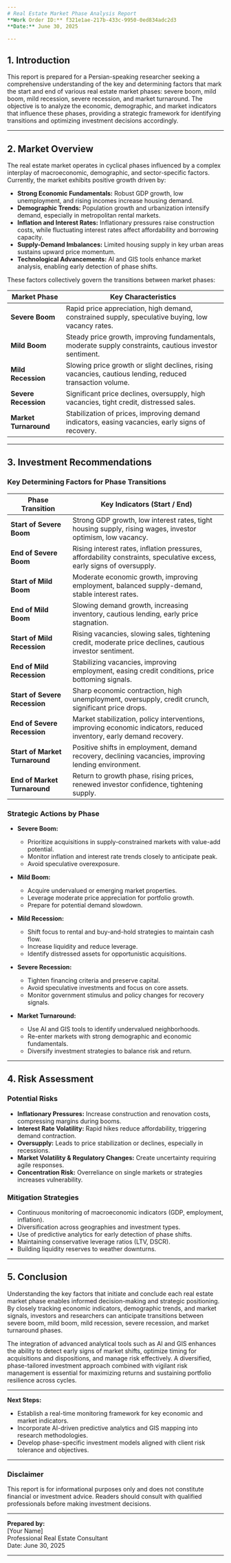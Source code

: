 ```yaml
---
# Real Estate Market Phase Analysis Report  
**Work Order ID:** f321e1ae-217b-433c-9950-0ed834adc2d3  
**Date:** June 30, 2025  

---
```


## 1. Introduction

This report is prepared for a Persian-speaking researcher seeking a comprehensive understanding of the key and determining factors that mark the start and end of various real estate market phases: severe boom, mild boom, mild recession, severe recession, and market turnaround. The objective is to analyze the economic, demographic, and market indicators that influence these phases, providing a strategic framework for identifying transitions and optimizing investment decisions accordingly.

---

## 2. Market Overview

The real estate market operates in cyclical phases influenced by a complex interplay of macroeconomic, demographic, and sector-specific factors. Currently, the market exhibits positive growth driven by:

- **Strong Economic Fundamentals:** Robust GDP growth, low unemployment, and rising incomes increase housing demand.
- **Demographic Trends:** Population growth and urbanization intensify demand, especially in metropolitan rental markets.
- **Inflation and Interest Rates:** Inflationary pressures raise construction costs, while fluctuating interest rates affect affordability and borrowing capacity.
- **Supply-Demand Imbalances:** Limited housing supply in key urban areas sustains upward price momentum.
- **Technological Advancements:** AI and GIS tools enhance market analysis, enabling early detection of phase shifts.

These factors collectively govern the transitions between market phases:

| Market Phase       | Key Characteristics                                                                                   |
|--------------------|-----------------------------------------------------------------------------------------------------|
| **Severe Boom**    | Rapid price appreciation, high demand, constrained supply, speculative buying, low vacancy rates.    |
| **Mild Boom**      | Steady price growth, improving fundamentals, moderate supply constraints, cautious investor sentiment.|
| **Mild Recession** | Slowing price growth or slight declines, rising vacancies, cautious lending, reduced transaction volume.|
| **Severe Recession**| Significant price declines, oversupply, high vacancies, tight credit, distressed sales.              |
| **Market Turnaround**| Stabilization of prices, improving demand indicators, easing vacancies, early signs of recovery.     |

---

## 3. Investment Recommendations

### Key Determining Factors for Phase Transitions

| Phase Transition           | Key Indicators (Start / End)                                                                                   |
|----------------------------|----------------------------------------------------------------------------------------------------------------|
| **Start of Severe Boom**   | Strong GDP growth, low interest rates, tight housing supply, rising wages, investor optimism, low vacancy.     |
| **End of Severe Boom**     | Rising interest rates, inflation pressures, affordability constraints, speculative excess, early signs of oversupply. |
| **Start of Mild Boom**     | Moderate economic growth, improving employment, balanced supply-demand, stable interest rates.                  |
| **End of Mild Boom**       | Slowing demand growth, increasing inventory, cautious lending, early price stagnation.                          |
| **Start of Mild Recession**| Rising vacancies, slowing sales, tightening credit, moderate price declines, cautious investor sentiment.      |
| **End of Mild Recession**  | Stabilizing vacancies, improving employment, easing credit conditions, price bottoming signals.                 |
| **Start of Severe Recession**| Sharp economic contraction, high unemployment, oversupply, credit crunch, significant price drops.             |
| **End of Severe Recession**| Market stabilization, policy interventions, improving economic indicators, reduced inventory, early demand recovery. |
| **Start of Market Turnaround**| Positive shifts in employment, demand recovery, declining vacancies, improving lending environment.            |
| **End of Market Turnaround**| Return to growth phase, rising prices, renewed investor confidence, tightening supply.                         |

### Strategic Actions by Phase

- **Severe Boom:**  
  - Prioritize acquisitions in supply-constrained markets with value-add potential.  
  - Monitor inflation and interest rate trends closely to anticipate peak.  
  - Avoid speculative overexposure.

- **Mild Boom:**  
  - Acquire undervalued or emerging market properties.  
  - Leverage moderate price appreciation for portfolio growth.  
  - Prepare for potential demand slowdown.

- **Mild Recession:**  
  - Shift focus to rental and buy-and-hold strategies to maintain cash flow.  
  - Increase liquidity and reduce leverage.  
  - Identify distressed assets for opportunistic acquisitions.

- **Severe Recession:**  
  - Tighten financing criteria and preserve capital.  
  - Avoid speculative investments and focus on core assets.  
  - Monitor government stimulus and policy changes for recovery signals.

- **Market Turnaround:**  
  - Use AI and GIS tools to identify undervalued neighborhoods.  
  - Re-enter markets with strong demographic and economic fundamentals.  
  - Diversify investment strategies to balance risk and return.

---

## 4. Risk Assessment

### Potential Risks

- **Inflationary Pressures:** Increase construction and renovation costs, compressing margins during booms.
- **Interest Rate Volatility:** Rapid hikes reduce affordability, triggering demand contraction.
- **Oversupply:** Leads to price stabilization or declines, especially in recessions.
- **Market Volatility & Regulatory Changes:** Create uncertainty requiring agile responses.
- **Concentration Risk:** Overreliance on single markets or strategies increases vulnerability.

### Mitigation Strategies

- Continuous monitoring of macroeconomic indicators (GDP, employment, inflation).
- Diversification across geographies and investment types.
- Use of predictive analytics for early detection of phase shifts.
- Maintaining conservative leverage ratios (LTV, DSCR).
- Building liquidity reserves to weather downturns.

---

## 5. Conclusion

Understanding the key factors that initiate and conclude each real estate market phase enables informed decision-making and strategic positioning. By closely tracking economic indicators, demographic trends, and market signals, investors and researchers can anticipate transitions between severe boom, mild boom, mild recession, severe recession, and market turnaround phases.

The integration of advanced analytical tools such as AI and GIS enhances the ability to detect early signs of market shifts, optimize timing for acquisitions and dispositions, and manage risk effectively. A diversified, phase-tailored investment approach combined with vigilant risk management is essential for maximizing returns and sustaining portfolio resilience across cycles.

---

**Next Steps:**  
- Establish a real-time monitoring framework for key economic and market indicators.  
- Incorporate AI-driven predictive analytics and GIS mapping into research methodologies.  
- Develop phase-specific investment models aligned with client risk tolerance and objectives.  

---

### Disclaimer  
This report is for informational purposes only and does not constitute financial or investment advice. Readers should consult with qualified professionals before making investment decisions.

---

**Prepared by:**  
[Your Name]  
Professional Real Estate Consultant  
Date: June 30, 2025

---